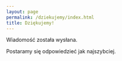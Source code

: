 ```yaml
---
layout: page
permalink: /dziekujemy/index.html
title: Dziękujemy!
---
```

Wiadomość została wysłana.

Postaramy się odpowiedzieć jak najszybciej.